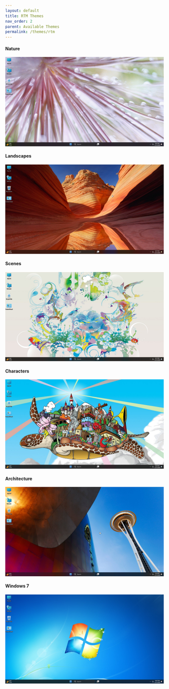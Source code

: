 ```yaml
---
layout: default
title: RTM Themes
nav_order: 2
parent: Available Themes
permalink: /themes/rtm
---
```


<h4>Nature</h4>
<img src="../assets/Nature.png" /></p>
<h4>Landscapes</h4>
<img src="../assets/Landscapes.png" />
<h4>Scenes</h4>
<img src="../assets/Scenes.png" />
<h4>Characters</h4>
<img src="../assets/Characters.png" />
<h4>Architecture</h4>
<img src="../assets/Architecture.png" />
<h4>Windows 7</h4>
<img src="../assets/Windows 7 Classic.png" />
